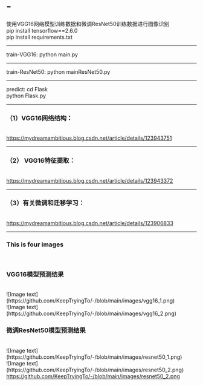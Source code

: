 # -
使用VGG16网络模型训练数据和微调ResNet50训练数据进行图像识别<br>
pip install tensorflow==2.6.0<br>
pip install requirements.txt<br>
<hr>
train-VGG16:
      python main.py<br>
<hr>
train-ResNet50:
      python mainResNet50.py<br>
<hr>
predict:
      cd Flask<br>
      python Flask.py<br>
<hr>
      
<h3>（1）VGG16网络结构：</h3><br>
<a href='https://mydreamambitious.blog.csdn.net/article/details/123943751'>https://mydreamambitious.blog.csdn.net/article/details/123943751</a><br>
<hr>

<h3>（2） VGG16特征提取：</h3><br>
<a href='https://mydreamambitious.blog.csdn.net/article/details/123943372'>https://mydreamambitious.blog.csdn.net/article/details/123943372</a><br>
<hr>

<h3>（3）有关微调和迁移学习：</h3><br>
<a href='https://mydreamambitious.blog.csdn.net/article/details/123906833'>https://mydreamambitious.blog.csdn.net/article/details/123906833</a>
<br>
<hr>
<h3>This is four images</h3><br>
<h3>VGG16模型预测结果</h3><br>
![Image text](https://github.com/KeepTryingTo/-/blob/main/images/vgg16_1.png)<br>
![Image text](https://github.com/KeepTryingTo/-/blob/main/images/vgg16_2.png)<br>
<h3>微调ResNet50模型预测结果</h3><br>
![Image text](https://github.com/KeepTryingTo/-/blob/main/images/resnet50_1.png)<br>
![Image text](https://github.com/KeepTryingTo/-/blob/main/images/resnet50_2.png)<br>
<a href='https://github.com/KeepTryingTo/-/blob/main/images/resnet50_2.png'>https://github.com/KeepTryingTo/-/blob/main/images/resnet50_2.png</a>

